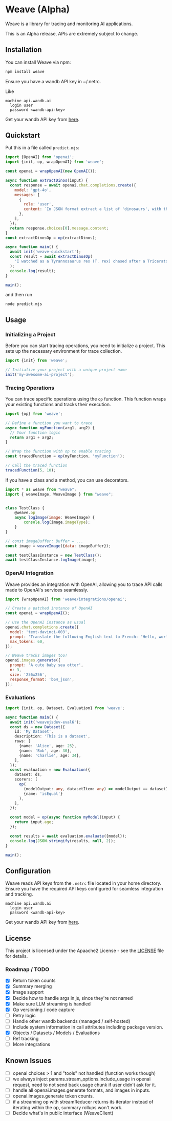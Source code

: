 # Weave (Alpha)

Weave is a library for tracing and monitoring AI applications.

This is an Alpha release, APIs are extremely subject to change.

## Installation

You can install Weave via npm:

```bash
npm install weave
```

Ensure you have a wandb API key in ~/.netrc.

Like

```
machine api.wandb.ai
  login user
  password <wandb-api-key>
```

Get your wandb API key from [here](https://wandb.ai/authorize).

## Quickstart

Put this in a file called `predict.mjs`:

```javascript
import {OpenAI} from 'openai';
import {init, op, wrapOpenAI} from 'weave';

const openai = wrapOpenAI(new OpenAI());

async function extractDinos(input) {
  const response = await openai.chat.completions.create({
    model: 'gpt-4o',
    messages: [
      {
        role: 'user',
        content: `In JSON format extract a list of 'dinosaurs', with their 'name', their 'common_name', and whether its 'diet' is a herbivore or carnivore: ${input}`,
      },
    ],
  });
  return response.choices[0].message.content;
}
const extractDinosOp = op(extractDinos);

async function main() {
  await init('weave-quickstart');
  const result = await extractDinosOp(
    'I watched as a Tyrannosaurus rex (T. rex) chased after a Triceratops (Trike), both carnivore and herbivore locked in an ancient dance. Meanwhile, a gentle giant Brachiosaurus (Brachi) calmly munched on treetops, blissfully unaware of the chaos below.'
  );
  console.log(result);
}

main();
```

and then run

```
node predict.mjs
```

## Usage

### Initializing a Project

Before you can start tracing operations, you need to initialize a project. This sets up the necessary environment for trace collection.

```javascript
import {init} from 'weave';

// Initialize your project with a unique project name
init('my-awesome-ai-project');
```

### Tracing Operations

You can trace specific operations using the `op` function. This function wraps your existing functions and tracks their execution.

```javascript
import {op} from 'weave';

// Define a function you want to trace
async function myFunction(arg1, arg2) {
  // Your function logic
  return arg1 + arg2;
}

// Wrap the function with op to enable tracing
const tracedFunction = op(myFunction, 'myFunction');

// Call the traced function
tracedFunction(5, 10);
```

If you have a class and a method, you can use decorators.

```javascript
import * as weave from "weave";
import { weaveImage, WeaveImage } from "weave";


class TestClass {
    @weave.op
    async logImage(image: WeaveImage) {
        console.log(image.imageType);
    }
}

// const imageBuffer: Buffer = ...
const image = weaveImage({data: imageBuffer});

const testClassInstance = new TestClass();
await testClassInstance.logImage(image);

```

### OpenAI Integration

Weave provides an integration with OpenAI, allowing you to trace API calls made to OpenAI's services seamlessly.

```javascript
import {wrapOpenAI} from 'weave/integrations/openai';

// Create a patched instance of OpenAI
const openai = wrapOpenAI();

// Use the OpenAI instance as usual
openai.chat.completions.create({
  model: 'text-davinci-003',
  prompt: 'Translate the following English text to French: "Hello, world!"',
  max_tokens: 60,
});

// Weave tracks images too!
openai.images.generate({
  prompt: 'A cute baby sea otter',
  n: 3,
  size: '256x256',
  response_format: 'b64_json',
});
```

### Evaluations

```typescript
import {init, op, Dataset, Evaluation} from 'weave';

async function main() {
  await init('weavejsdev-eval6');
  const ds = new Dataset({
    id: 'My Dataset',
    description: 'This is a dataset',
    rows: [
      {name: 'Alice', age: 25},
      {name: 'Bob', age: 30},
      {name: 'Charlie', age: 34},
    ],
  });
  const evaluation = new Evaluation({
    dataset: ds,
    scorers: [
      op(
        (modelOutput: any, datasetItem: any) => modelOutput == datasetItem.age,
        {name: 'isEqual'}
      ),
    ],
  });

  const model = op(async function myModel(input) {
    return input.age;
  });

  const results = await evaluation.evaluate({model});
  console.log(JSON.stringify(results, null, 2));
}

main();
```

## Configuration

Weave reads API keys from the `.netrc` file located in your home directory. Ensure you have the required API keys configured for seamless integration and tracking.

```
machine api.wandb.ai
  login user
  password <wandb-api-key>
```

Get your wandb API key from [here](https://wandb.ai/authorize).

## License

This project is licensed under the Apaache2 License - see the [LICENSE](../LICENSE) file for details.

### Roadmap / TODO

- [x] Return token counts
- [x] Summary merging
- [x] Image support
- [x] Decide how to handle args in js, since they're not named
- [x] Make sure LLM streaming is handled
- [x] Op versioning / code capture
- [ ] Retry logic
- [ ] Handle other wandb backends (managed / self-hosted)
- [ ] Include system information in call attributes including package version.
- [x] Objects / Datasets / Models / Evaluations
- [ ] Ref tracking
- [ ] More integrations

## Known Issues

- [ ] openai choices > 1 and "tools" not handled (function works though)
- [ ] we always inject params.stream_options.include_usage in openai request, need to not send back usage chunk if user didn't ask for it.
- [ ] handle all openai.images.generate formats, and images in inputs.
- [ ] openai.images.generate token counts.
- [ ] if a streaming op with streamReducer returns its iterator instead of iterating within the op, summary rollups won't work.
- [ ] Decide what's in public interface (WeaveClient)
